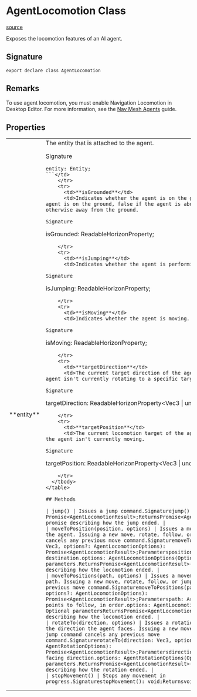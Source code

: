 # AgentLocomotion Class

[source](https://developers.meta.com/horizon-worlds/reference/2.0.0/avatar_ai_agent_agentlocomotion)

Exposes the locomotion features of an AI agent.

## Signature

```
export declare class AgentLocomotion
```

## Remarks

To use agent locomotion, you must enable Navigation Locomotion in Desktop Editor. For more information, see the [Nav Mesh Agents](https://developers.meta.com/horizon-worlds/learn/documentation/desktop-editor/npcs/nav-mesh-agents) guide.

## Properties

<table>
  <tbody>
    <tr>
      <td>**entity**</td>
      <td>The entity that is attached to the agent.

Signature

```
entity: Entity;
```</td>
    </tr>
    <tr>
      <td>**isGrounded**</td>
      <td>Indicates whether the agent is on the ground. true if the agent is on the ground, false if the agent is above, below, or otherwise away from the ground.

Signature

```
isGrounded: ReadableHorizonProperty<boolean>;
```</td>
    </tr>
    <tr>
      <td>**isJumping**</td>
      <td>Indicates whether the agent is performing a jump.

Signature

```
isJumping: ReadableHorizonProperty<boolean>;
```</td>
    </tr>
    <tr>
      <td>**isMoving**</td>
      <td>Indicates whether the agent is moving.

Signature

```
isMoving: ReadableHorizonProperty<boolean>;
```</td>
    </tr>
    <tr>
      <td>**targetDirection**</td>
      <td>The current target direction of the agent. Undefined if the agent isn't currently rotating to a specific target direction.

Signature

```
targetDirection: ReadableHorizonProperty<Vec3 | undefined>;
```</td>
    </tr>
    <tr>
      <td>**targetPosition**</td>
      <td>The current locomotion target of the agent. Undefined if the agent isn't currently moving.

Signature

```
targetPosition: ReadableHorizonProperty<Vec3 | undefined>;
```</td>
    </tr>
  </tbody>
</table>

## Methods

| jump() | Issues a jump command.Signaturejump(): Promise<AgentLocomotionResult>;ReturnsPromise<AgentLocomotionResult>A promise describing how the jump ended. |
| moveToPosition(position, options) | Issues a movement command to the agent. Issuing a new move, rotate, follow, or jump command cancels any previous move command.SignaturemoveToPosition(position: Vec3, options?: AgentLocomotionOptions): Promise<AgentLocomotionResult>;Parametersposition: Vec3The desired destination.options: AgentLocomotionOptions(Optional) Optional parameters.ReturnsPromise<AgentLocomotionResult>- A promise describing how the locomotion ended. |
| moveToPositions(path, options) | Issues a movement command along a path. Issuing a new move, rotate, follow, or jump command cancels any previous move command.SignaturemoveToPositions(path: Array<Vec3>, options?: AgentLocomotionOptions): Promise<AgentLocomotionResult>;Parameterspath: Array<Vec3>An array of points to follow, in order.options: AgentLocomotionOptions(Optional) Optional parametersReturnsPromise<AgentLocomotionResult>- A promise describing how the locomotion ended. |
| rotateTo(direction, options) | Issues a rotation command to change the direction the agent faces. Issuing a new move, rotate, follow, or jump command cancels any previous move command.SignaturerotateTo(direction: Vec3, options?: AgentRotationOptions): Promise<AgentLocomotionResult>;Parametersdirection: Vec3The desired facing direction.options: AgentRotationOptions(Optional) Optional parameters.ReturnsPromise<AgentLocomotionResult>- A promise describing how the rotation ended. |
| stopMovement() | Stops any movement in progress.SignaturestopMovement(): void;Returnsvoid |